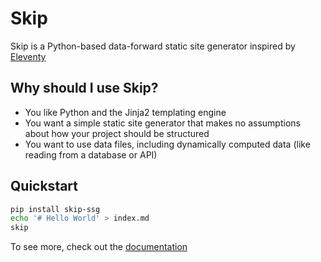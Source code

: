 # Skip

Skip is a Python-based data-forward static site generator inspired by [Eleventy](https://11ty.dev)

## Why should I use Skip?

- You like Python and the Jinja2 templating engine
- You want a simple static site generator that makes no assumptions about how your project should be structured
- You want to use data files, including dynamically computed data (like reading from a database or API)

## Quickstart

``` bash
pip install skip-ssg
echo '# Hello World' > index.md
skip
```

To see more, check out the [documentation](http://skip.harryeldridge.com)

